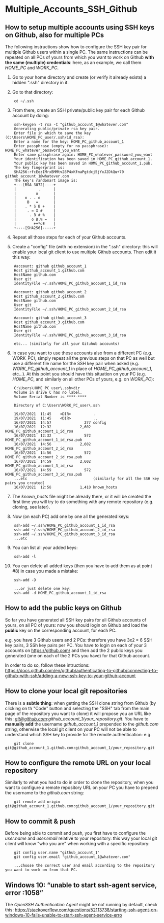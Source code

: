 # Multiple_Accounts_SSH_Github
## How to setup multiple accounts using SSH keys on Github, also for multiple PCs

The following instructions show how to configure the SSH key pair for multiple Github users within a single PC.
The same instructions can be repeated on all PCs of yours from which you want to work on Github **with the same (multiple) credentials**: 
here, as an example, we call them *HOME_PC* and *WORK_PC*.

1. Go to your home directory and create (or verify it already exists) a hidden ".ssh" directory in it.

2. Go to that directory:
```console
    cd ~/.ssh 
```

3. From there, create an SSH private/public key pair for each Github account by doing:
```console
    ssh-keygen -t rsa -C "github_account_1@whatever.com"
    Generating public/private rsa key pair.
    Enter file in which to save the key (C:\Users\HOME_PC_user/.ssh/id_rsa):
    Enter a name for the key: HOME_PC_github_account_1
    Enter passphrase (empty for no passphrase): HOME_PC_whatever_password_you_want
    Enter same passphrase again: HOME_PC_whatever_password_you_want
    Your identification has been saved in HOME_PC_github_account_1.
    Your public key has been saved in HOME_PC_github_account_1.pub.
    The key fingerprint is:
    SHA256:rfcEezIMrxBMMtv28P4xKfnaPgtdcj5jYxJ2DkQu+70 github_account_1@whatever.com
    The key's randomart image is:
    +---[RSA 3072]----+
    |          .      |
    |         o       |
    |    o . . o      |
    |     B   =       |
    |    . * S B +    |
    |     . = X #     |
    |      . B # %    |
    |       o B.% =   |
    |        ++*oE    |
    +----[SHA256]-----+
```

4. Repeat all those steps for each of your Github accounts.

5. Create a "config" file (with no extension) in the ".ssh" directory: this will enable your local git client to use multiple Github accounts. Then edit it this way:
```console
    #account: github github_account_1
    Host github_account_1.github.com
    HostName github.com
    User git
    IdentityFile ~/.ssh/HOME_PC_github_account_1_id_rsa

    #account: github github_account_2
    Host github_account_2.github.com
    HostName github.com
    User git
    IdentityFile ~/.ssh/HOME_PC_github_account_2_id_rsa

    #account: github github_account_3
    Host github_account_3.github.com
    HostName github.com
    User git
    IdentityFile ~/.ssh/HOME_PC_github_account_3_id_rsa

    etc... (similarly for all your Gituhub accounts)
```

6. In case you want to use these accounts also from a different PC (e.g. WORK_PC), simply repeat all the previous steps
on that PC as well but use a different file name for the SSH key pair when asked (e.g. *WORK_PC_github_account_1* in place of *HOME_PC_github_account_1*,  etc...).
At this point you should have this situation on your PC (e.g. *HOME_PC*, and similarly on all other PCs of yours, e.g. on *WORK_PC*):
```console
    C:\Users\HOME_PC_user\.ssh>dir
    Volume in drive C has no label.
    Volume Serial Number is ****-****

    Directory of C:\Users\WORK_PC_user\.ssh

    19/07/2021  11:45    <DIR>          .
    19/07/2021  11:45    <DIR>          ..
    16/07/2021  14:57               277 config
    16/07/2021  12:32             2,602 HOME_PC_github_account_1_id_rsa
    16/07/2021  12:32               572 HOME_PC_github_account_1_id_rsa.pub
    16/07/2021  14:56             2,602 HOME_PC_github_account_2_id_rsa
    16/07/2021  14:56               572 HOME_PC_github_account_2_id_rsa.pub
    16/07/2021  14:59             2,602 HOME_PC_github_account_3_id_rsa
    16/07/2021  14:59               572 HOME_PC_github_account_3_id_rsa.pub
    ...etc                              (similarly for all the SSH key pairs you created)                    
    16/07/2021  12:58             1,410 known_hosts
```

7. The *known_hosts* file might be already there, or it will be created the first time you will try to do something with any remote repository (e.g. cloning, see later).

8. Now (on each PC) add one by one all the generated keys:
```console
    ssh-add ~/.ssh/HOME_PC_github_account_1_id_rsa
    ssh-add ~/.ssh/HOME_PC_github_account_2_id_rsa
    ssh-add ~/.ssh/HOME_PC_github_account_3_id_rsa
    ...etc
```

9. You can list all your added keys:
```console
    ssh-add -l
```

10. You can delete all added keys (then you have to add them as at point #8) in case you made a mistake:
```console
	ssh-add -D

    ...or just delete one key:
    ssh-add -d HOME_PC_github_account_1_id_rsa
```

## How to add the public keys on Github
So far you have generated all SSH key pairs for all Github accounts of yours, on all PC of yours: now you should login on Github and load the **public** key
on the corresponding account, for each PC.

e.g. you have 3 Github users and 2 PCs: therefore you have 3x2 = 6 SSH key pairs, 3 SSh key pairs per PC.
You have to login on each of your 3 accounts on https://github.com/ and then add the 2 public keys you generated (one on each of the 2 PCs you have) for that Github account.

In order to do so, follow these intructions: https://docs.github.com/en/github/authenticating-to-github/connecting-to-github-with-ssh/adding-a-new-ssh-key-to-your-github-account

## How to clone your local git repositories
There is a **subtle thing**: when getting the SSH clone string from Github (by clicking on th "Code" button and selecting the "SSH" tab from the main page of the repository you
want to clone) it will propose you an URL like this: *git@github.com:github_account_1/your_repository.git*. You have to **manually add** the username *github_account_1* prepended to the *github.com* string, otherwise the local git client on your PC will not be able to understand which SSH key to provide for the remote authentication: e.g.
```console
    git clone git@github_account_1.github.com:github_account_1/your_repository.git
```

## How to configure the remote URL on your local repository
Similarly to what you had to do in order to clone the repository, when you want to configure a remote repository URL on your PC you have to prepend the username to the
*github.com* string:
```console
    git remote add origin git@github_account_1.github.com:github_account_1/your_repository.git
```

## How to commit & push
Before being able to commit and push, you first have to configure the *user.name* and *user.email* relative to your repository: this way your local git client will know "who you are" when working with a specific repository:
```console
    git config user.name "github_account_1"
    git config user.email "github_account_1@whatever.com"

    ...choose the correct user and email according to the repository you want to work on from that PC.
```

## Windows 10: “unable to start ssh-agent service, error :1058”
The *OpenSSH Authentication Agent* might be not running by default, check this:
https://stackoverflow.com/questions/52113738/starting-ssh-agent-on-windows-10-fails-unable-to-start-ssh-agent-service-erro